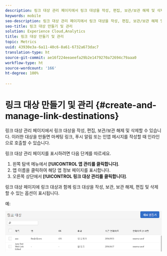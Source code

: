```yaml
---
description: 링크 대상 관리 페이지에서 링크 대상을 작성, 편집, 보관/보관 해제 및 삭제할 수 있습니다. 이러한 대상을 만들면 마케팅 링크, 푸시 알림 또는 인앱 메시지를 작성할 때 인라인으로 호출할 수 있습니다.
keywords: mobile
seo-description: 링크 대상 관리 페이지에서 링크 대상을 작성, 편집, 보관/보관 해제 및 삭제할 수 있습니다. 이러한 대상을 만들면 마케팅 링크, 푸시 알림 또는 인앱 메시지를 작성할 때 인라인으로 호출할 수 있습니다.
seo-title: 링크 대상 만들기 및 관리
solution: Experience Cloud,Analytics
title: 링크 대상 만들기 및 관리
topic: Metrics
uuid: 43930e3a-6a11-40c6-8a61-6732a673dac7
translation-type: ht
source-git-commit: ae16f224eeaeefa29b2e1479270a72694c79aaa0
workflow-type: ht
source-wordcount: '166'
ht-degree: 100%

---
```



# 링크 대상 만들기 및 관리 {#create-and-manage-link-destinations}

링크 대상 관리 페이지에서 링크 대상을 작성, 편집, 보관/보관 해제 및 삭제할 수 있습니다. 이러한 대상을 만들면 마케팅 링크, 푸시 알림 또는 인앱 메시지를 작성할 때 인라인으로 호출할 수 있습니다.

링크 대상 관리 페이지를 표시하려면 다음 단계를 따르세요. 

1. 왼쪽 탐색 메뉴에서 **[!UICONTROL 앱 관리를 클릭합니다]**.
1. 앱 이름을 클릭하여 해당 앱 정보 페이지를 표시합니다.
1. 오른쪽 상단에서 **[!UICONTROL 링크 대상 관리를 클릭합니다]**.

링크 대상 페이지에 링크 대상과 함께 링크 대상을 작성, 보관, 보관 해제, 편집 및 삭제할 수 있는 옵션이 표시됩니다.

예:

![](assets/link_destinations_list.png)


